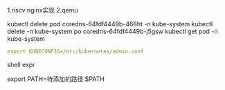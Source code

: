 1.riscv nginx实现
2.qemu

kubectl delete pod coredns-64fdf4449b-468ht -n kube-system
 kubectl delete -n kube-system po coredns-64fdf4449b-j5gsw
kubectl get pod -n kube-system

```yaml
export KUBECONFIG=/etc/kubernetes/admin.conf
```



shell expr

export PATH=待添加的路径:$PATH